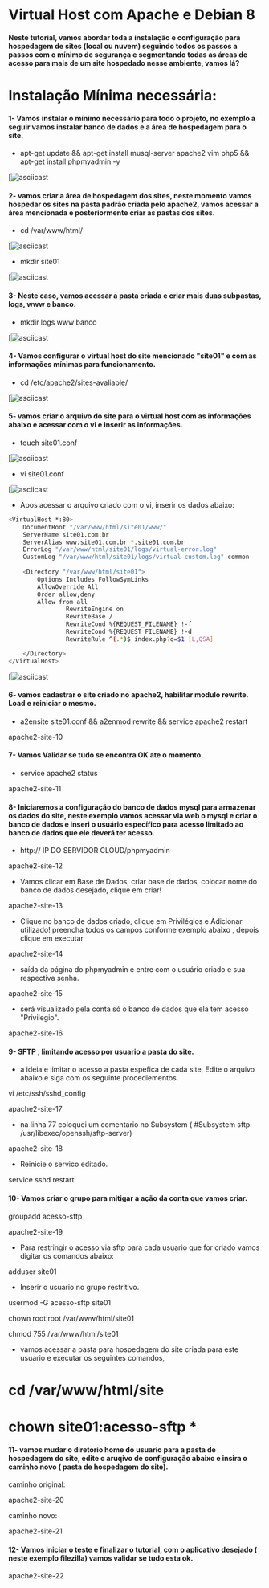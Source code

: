 Virtual Host com Apache e Debian 8
===========

#### Neste tutorial, vamos abordar toda a instalação e configuração para hospedagem de sites (local ou nuvem) seguindo todos os passos a passos com o mínimo de segurança e segmentando todas as áreas de acesso para mais de um site hospedado nesse ambiente, vamos lá?


Instalação Mínima necessária:
===========

#### 1- Vamos instalar o mínimo necessário para todo o projeto, no exemplo a seguir vamos instalar banco de dados e a área de hospedagem para o site.


* apt-get update && apt-get install musql-server apache2 vim php5 && apt-get install phpmyadmin -y


[![asciicast](https://github.com/MagnoMonteCerqueira/Apache/blob/master/src/img/apache2-site-01.PNG)


#### 2- vamos criar a área de hospedagem dos sites, neste momento vamos hospedar os sites na pasta padrão criada pelo apache2, vamos acessar a área mencionada e posteriormente criar as pastas dos sites.


* cd /var/www/html/


[![asciicast](https://github.com/MagnoMonteCerqueira/Apache/blob/master/src/img/apache2-site-02.PNG)


* mkdir site01


[![asciicast](https://github.com/MagnoMonteCerqueira/Apache/blob/master/src/img/apache2-site-03.PNG)


#### 3- Neste caso, vamos acessar a pasta criada e criar mais duas subpastas, logs, www e banco.


* mkdir logs www banco


[![asciicast](https://github.com/MagnoMonteCerqueira/Apache/blob/master/src/img/apache2-site-04.PNG)


#### 4- Vamos configurar o virtual host do site mencionado "site01" e com as informações mínimas para funcionamento.


* cd /etc/apache2/sites-avaliable/


[![asciicast](https://github.com/MagnoMonteCerqueira/Apache/blob/master/src/img/apache2-site-05.PNG)


#### 5- vamos criar o arquivo do site para o virtual host com as informações abaixo e acessar com o vi e inserir as informações.


* touch site01.conf


[![asciicast](https://github.com/MagnoMonteCerqueira/Apache/blob/master/src/img/apache2-site-06.PNG)


* vi site01.conf


[![asciicast](https://github.com/MagnoMonteCerqueira/Apache/blob/master/src/img/apache2-site-08.PNG)


* Apos acessar o arquivo criado com o vi, inserir os dados abaixo:


```sh
<VirtualHost *:80>
    DocumentRoot "/var/www/html/site01/www/"
    ServerName site01.com.br
    ServerAlias www.site01.com.br *.site01.com.br
    ErrorLog "/var/www/html/site01/logs/virtual-error.log"
    CustomLog "/var/www/html/site01/logs/virtual-custom.log" common
    
    <Directory "/var/www/html/site01">
        Options Includes FollowSymLinks
        AllowOverride All
        Order allow,deny
        Allow from all
                RewriteEngine on
                RewriteBase /
                RewriteCond %{REQUEST_FILENAME} !-f
                RewriteCond %{REQUEST_FILENAME} !-d
                RewriteRule ^(.*)$ index.php?q=$1 [L,QSA]

    </Directory>
</VirtualHost>
```

[![asciicast](https://github.com/MagnoMonteCerqueira/Apache/blob/master/src/img/apache2-site-09.PNG)


#### 6- vamos cadastrar o site criado no apache2, habilitar modulo rewrite. Load e reiniciar o mesmo.


* a2ensite site01.conf && a2enmod rewrite && service apache2 restart


apache2-site-10


#### 7- Vamos Validar se tudo se encontra OK ate o momento.


* service apache2 status


apache2-site-11


#### 8- Iniciaremos a configuração do banco de dados mysql para armazenar os dados do site, neste exemplo vamos acessar via web o mysql e criar o banco de dados e inseri o usuário específico para acesso limitado ao banco de dados que ele deverá ter acesso.


* http:// IP DO SERVIDOR CLOUD/phpmyadmin


apache2-site-12


* Vamos clicar em Base de Dados, criar base de dados, colocar nome do banco de dados desejado, clique em criar!


apache2-site-13


* Clique no banco de dados criado, clique em Privilégios e Adicionar utilizado! preencha todos os campos conforme exemplo abaixo , depois clique em executar


apache2-site-14


* saída da página do phpmyadmin e entre com o usuário criado e sua respectiva senha.


apache2-site-15


* será visualizado pela conta só o banco de dados que ela tem acesso "Privilegio".


apache2-site-16


#### 9- SFTP , limitando acesso por usuario a pasta do site.

* a ideia e limitar o acesso a pasta espefica de cada site, Edite o arquivo abaixo e siga com os seguinte procediementos.

vi /etc/ssh/sshd_config


apache2-site-17


* na linha 77 coloquei um comentario no Subsystem ( #Subsystem sftp /usr/libexec/openssh/sftp-server)


apache2-site-18


* Reinicie o servico editado.

service sshd restart

#### 10- Vamos criar o grupo para mitigar a ação da conta que vamos criar.


groupadd acesso-sftp


apache2-site-19


* Para restringir o acesso via sftp para cada usuario que for criado vamos digitar os comandos abaixo:

adduser site01 

* Inserir o usuario no grupo restritivo.

usermod -G acesso-sftp site01

chown root:root /var/www/html/site01

chmod 755 /var/www/html/site01

* vamos acessar a pasta para hospedagem do site criada para este usuario e executar os seguintes comandos, 

# cd /var/www/html/site

# chown site01:acesso-sftp * 

#### 11- vamos mudar o diretorio home do usuario para a pasta de hospedagem do site, edite o aruqivo de configuração abaixo e insira o caminho novo ( pasta de hospedagem do site).

caminho original:

apache2-site-20

caminho novo:

apache2-site-21

#### 12- Vamos iniciar o teste e finalizar o tutorial, com o aplicativo desejado ( neste exemplo filezilla) vamos validar se tudo esta ok.


apache2-site-22


